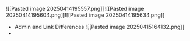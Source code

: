 ![[Pasted image 20250414195557.png]]![[Pasted image 20250414195604.png]]![[Pasted image 20250414195634.png]]
- Admin and Link Differences
	![[Pasted image 20250415164132.png]]
- 